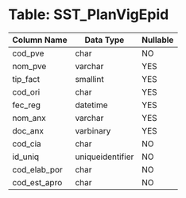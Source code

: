 # Table: SST_PlanVigEpid

| Column Name | Data Type | Nullable |
|-------------|-----------|----------|
| cod_pve | char | NO |
| nom_pve | varchar | YES |
| tip_fact | smallint | YES |
| cod_ori | char | YES |
| fec_reg | datetime | YES |
| nom_anx | varchar | YES |
| doc_anx | varbinary | YES |
| cod_cia | char | NO |
| id_uniq | uniqueidentifier | NO |
| cod_elab_por | char | NO |
| cod_est_apro | char | NO |
